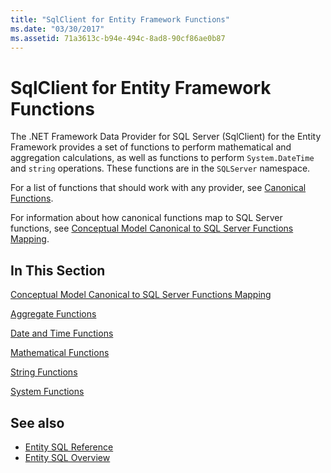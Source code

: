 ```yaml
---
title: "SqlClient for Entity Framework Functions"
ms.date: "03/30/2017"
ms.assetid: 71a3613c-b94e-494c-8ad8-90cf86ae0b87
---
```

# SqlClient for Entity Framework Functions
The .NET Framework Data Provider for SQL Server (SqlClient) for the Entity Framework provides a set of functions to perform mathematical and aggregation calculations, as well as functions to perform `System.DateTime` and `string` operations. These functions are in the `SQLServer` namespace.  
  
 For a list of functions that should work with any provider, see [Canonical Functions](./language-reference/canonical-functions.md).  
  
 For information about how canonical functions map to SQL Server functions, see [Conceptual Model Canonical to SQL Server Functions Mapping](conceptual-model-canonical-to-sql-server-functions-mapping.md).  
  
## In This Section  
 [Conceptual Model Canonical to SQL Server Functions Mapping](conceptual-model-canonical-to-sql-server-functions-mapping.md)  
  
 [Aggregate Functions](aggregate-functions-sqlclient-for-entity-framework.md)  
  
 [Date and Time Functions](date-and-time-functions.md)  
  
 [Mathematical Functions](mathematical-functions.md)  
  
 [String Functions](string-functions.md)  
  
 [System Functions](system-functions.md)  
  
## See also

- [Entity SQL Reference](./language-reference/entity-sql-reference.md)
- [Entity SQL Overview](./language-reference/entity-sql-overview.md)
